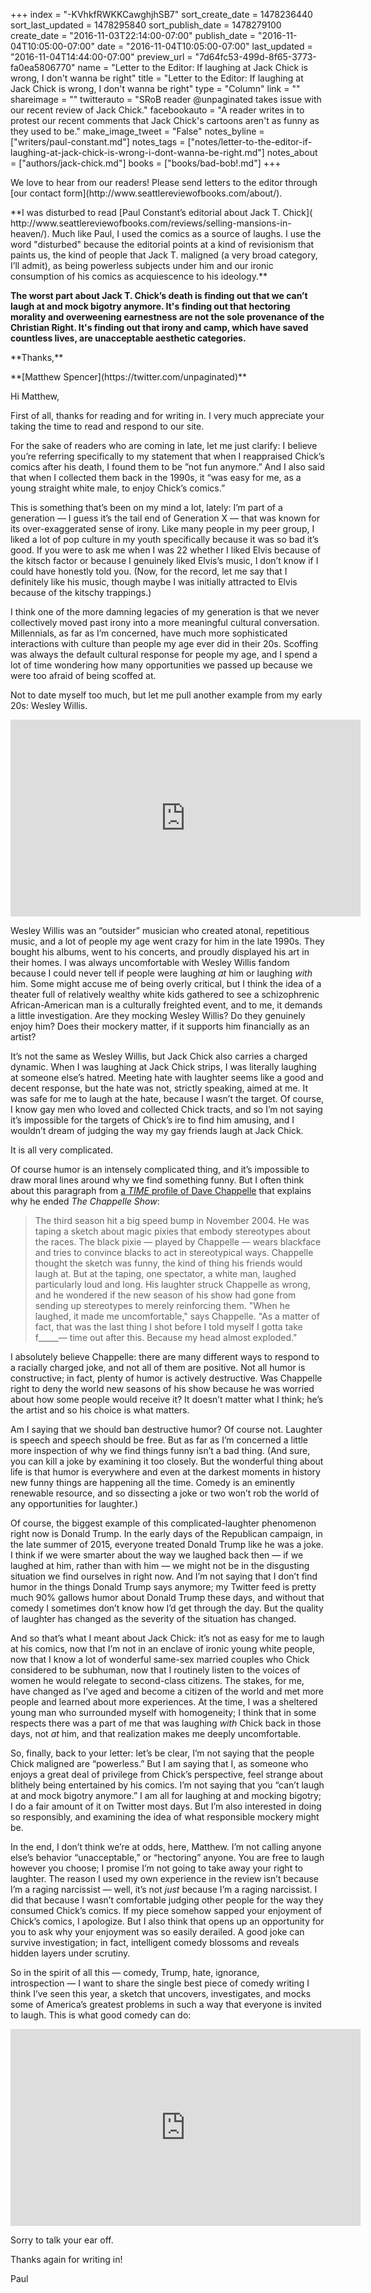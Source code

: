 +++
index = "-KVhkfRWKKCawghjhSB7"
sort_create_date = 1478236440
sort_last_updated = 1478295840
sort_publish_date = 1478279100
create_date = "2016-11-03T22:14:00-07:00"
publish_date = "2016-11-04T10:05:00-07:00"
date = "2016-11-04T10:05:00-07:00"
last_updated = "2016-11-04T14:44:00-07:00"
preview_url = "7d64fc53-499d-8f65-3773-fa0ea5806770"
name = "Letter to the Editor: If laughing at Jack Chick is wrong, I don't wanna be right"
title = "Letter to the Editor: If laughing at Jack Chick is wrong, I don't wanna be right"
type = "Column"
link = ""
shareimage = ""
twitterauto = "SRoB reader @unpaginated takes issue with our recent review of Jack Chick."
facebookauto = "A reader writes in to protest our recent comments that Jack Chick's cartoons aren't as funny as they used to be."
make_image_tweet = "False"
notes_byline = ["writers/paul-constant.md"]
notes_tags = ["notes/letter-to-the-editor-if-laughing-at-jack-chick-is-wrong-i-dont-wanna-be-right.md"]
notes_about = ["authors/jack-chick.md"]
books = ["books/bad-bob!.md"]
+++
<p class="intro">We love to hear from our readers! Please send letters to the editor through [our contact form](http://www.seattlereviewofbooks.com/about/).</p>

<p class="noindent">**I was disturbed to read [Paul Constant’s editorial about Jack T. Chick]( http://www.seattlereviewofbooks.com/reviews/selling-mansions-in-heaven/). Much like Paul, I used the comics as a source of laughs. I use the word "disturbed" because the editorial points at a kind of revisionism that paints us, the kind of people that Jack T. maligned (a very broad category, I’ll admit), as being powerless subjects under him and our ironic consumption of his comics as acquiescence to his ideology.**</p>

**The worst part about Jack T. Chick’s death is finding out that we can’t laugh at and mock bigotry anymore. It's finding out that hectoring morality and overweening earnestness are not the sole provenance of the Christian Right. It's finding out that irony and camp, which have saved countless lives, are unacceptable aesthetic categories.**

<p class="noindent">**Thanks,**</p>
<p class="noindent">**[Matthew Spencer](https://twitter.com/unpaginated)**</p>

<p class="noindent">Hi Matthew,</p>

<p class="noindent">First of all, thanks for reading and for writing in. I very much appreciate your taking the time to read and respond to our site.</p>

For the sake of readers who are coming in late, let me just clarify: I believe you’re referring specifically to my statement that when I reappraised Chick’s comics after his death, I found them to be ”not fun anymore.” And I also said that when I collected them back in the 1990s, it “was easy for me, as a young straight white male, to enjoy Chick’s comics.”

This is something that’s been on my mind a lot, lately: I’m part of a generation — I guess it’s the tail end of Generation X — that was known for its over-exaggerated sense of irony. Like many people in my peer group, I liked a lot of pop culture in my youth specifically because it was so bad it’s good. If you were to ask me when I was 22 whether I liked Elvis because of the kitsch factor or because I genuinely liked Elvis’s music, I don’t know if I could have honestly told you. (Now, for the record, let me say that I definitely like his music, though maybe I was initially attracted to Elvis because of the kitschy trappings.) 

I think one of the more damning legacies of my generation is that we never collectively moved past irony into a more meaningful cultural conversation. Millennials, as far as I’m concerned, have much more sophisticated interactions with culture than people my age ever did in their 20s. Scoffing was always the default cultural response for people my age, and I spend a lot of time wondering how many opportunities we passed up because we were too afraid of being scoffed at.

Not to date myself too much, but let me pull another example from my early 20s: Wesley Willis.

<iframe width="560" height="315" src="https://www.youtube.com/embed/BFjuPbCShBw?rel=0" frameborder="0" allowfullscreen></iframe>

Wesley Willis was an “outsider” musician who created atonal, repetitious music, and a lot of people my age went crazy for him in the late 1990s. They bought his albums, went to his concerts, and proudly displayed his art in their homes. I was always uncomfortable with Wesley Willis fandom because I could never tell if people were laughing *at* him or laughing *with* him. Some might accuse me of being overly critical, but I think the idea of a theater full of relatively wealthy white kids gathered to see a schizophrenic African-American man is a culturally freighted event, and to me, it demands a little investigation. Are they mocking Wesley Willis? Do they genuinely enjoy him? Does their mockery matter, if it supports him financially as an artist? 

It’s not the same as Wesley Willis, but Jack Chick also carries a charged dynamic. When I was laughing at Jack Chick strips, I was literally laughing at someone else’s hatred. Meeting hate with laughter seems like a good and decent response, but the hate was not, strictly speaking, aimed at me. It was safe for me to laugh at the hate, because I wasn’t the target. Of course, I know gay men who loved and collected Chick tracts, and so I’m not saying it’s impossible for the targets of Chick’s ire to find him amusing, and I wouldn’t dream of judging the way my gay friends laugh at Jack Chick. 

It is all very complicated.

Of course humor is an intensely complicated thing, and it’s impossible to draw moral lines around why we find something funny. But I often think about this paragraph from [a *TIME* profile of Dave Chappelle](http://spring.newsvine.com/_news/2006/07/14/287958-the-sketch-that-made-chappelle-say-enough) that explains why he ended *The Chappelle Show*:

<blockquote>The third season hit a big speed bump in November 2004. He was taping a sketch about magic pixies that embody stereotypes about the races. The black pixie — played by Chappelle — wears blackface and tries to convince blacks to act in stereotypical ways. Chappelle thought the sketch was funny, the kind of thing his friends would laugh at. But at the taping, one spectator, a white man, laughed particularly loud and long. His laughter struck Chappelle as wrong, and he wondered if the new season of his show had gone from sending up stereotypes to merely reinforcing them. "When he laughed, it made me uncomfortable," says Chappelle. "As a matter of fact, that was the last thing I shot before I told myself I gotta take f_____— time out after this. Because my head almost exploded."</blockquote>

I absolutely believe Chappelle: there are many different ways to respond to a racially charged joke, and not all of them are positive. Not all humor is constructive; in fact, plenty of humor is actively destructive. Was Chappelle right to deny the world new seasons of his show because he was worried about how some people would receive it? It doesn’t matter what I think; he’s the artist and so his choice is what matters. 

Am I saying that we should ban destructive humor? Of course not. Laughter is speech and speech should be free. But as far as I’m concerned a little more inspection of why we find things funny isn’t a bad thing. (And sure, you can kill a joke by examining it too closely. But the wonderful thing about life is that humor is everywhere and even at the darkest moments in history new funny things are happening all the time. Comedy is an eminently renewable resource, and so dissecting a joke or two won’t rob the world of any opportunities for laughter.)

Of course, the biggest example of this complicated-laughter phenomenon right now is Donald Trump. In the early days of the Republican campaign, in the late summer of 2015, everyone treated Donald Trump like he was a joke. I think if we were smarter about the way we laughed back then — if we laughed at him, rather than with him — we might not be in the disgusting situation we find ourselves in right now. And I’m not saying that I don’t find humor in the things Donald Trump says anymore; my Twitter feed is pretty much 90% gallows humor about Donald Trump these days, and without that comedy I sometimes don’t know how I’d get through the day. But the quality of laughter has changed as the severity of the situation has changed.

And so that’s what I meant about Jack Chick: it’s not as easy for me to laugh at his comics, now that I’m not in an enclave of ironic young white people, now that I know a lot of wonderful same-sex married couples who Chick considered to be subhuman, now that I routinely listen to the voices of women he would relegate to second-class citizens. The stakes, for me, have changed as I’ve aged and become a citizen of the world and met more people and learned about more experiences. At the time, I was a sheltered young man who surrounded myself with homogeneity; I think that in some respects there was a part of me that was laughing *with* Chick back in those days, not *at* him, and that realization makes me deeply uncomfortable.

So, finally, back to your letter: let’s be clear, I’m not saying that the people Chick maligned are “powerless.” But I am saying that I, as someone who enjoys a great deal of privilege from Chick’s perspective, feel strange about blithely being entertained by his comics. I’m not saying that you “can’t laugh at and mock bigotry anymore.” I am all for laughing at and mocking bigotry; I do a fair amount of it on Twitter most days. But I’m also interested in doing so responsibly, and examining the idea of what responsible mockery might be. 

In the end, I don’t think we’re at odds, here, Matthew. I’m not calling anyone else’s behavior “unacceptable,” or “hectoring” anyone. You are free to laugh however you choose; I promise I’m not going to take away your right to laughter. The reason I used my own experience in the review isn’t because I’m a raging narcissist — well, it’s not *just* because I’m a raging narcissist. I did that because I wasn’t comfortable judging other people for the way they consumed Chick’s comics. If my piece somehow sapped your enjoyment of Chick’s comics, I apologize. But I also think that opens up an opportunity for you to ask why your enjoyment was so easily derailed. A good joke can survive investigation; in fact, intelligent comedy blossoms and reveals hidden layers under scrutiny.

So in the spirit of all this — comedy, Trump, hate, ignorance, introspection — I want to share the single best piece of comedy writing I think I’ve seen this year, a sketch that uncovers, investigates, and mocks some of America’s greatest problems in such a way that everyone is invited to laugh. This is what good comedy can do:

<iframe width="560" height="315" src="https://www.youtube.com/embed/O7VaXlMvAvk?rel=0" frameborder="0" allowfullscreen></iframe>

Sorry to talk your ear off. 

<p class="noindent">Thanks again for writing in!</p>
<p class="noindent">Paul</p>
